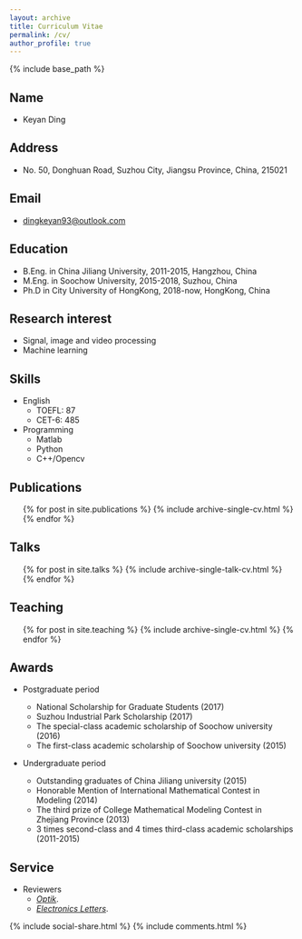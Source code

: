 ```yaml
---
layout: archive
title: Curriculum Vitae
permalink: /cv/
author_profile: true
---
```


{% include base_path %}

## Name

* Keyan Ding

## Address

* No. 50, Donghuan Road, Suzhou City, Jiangsu Province, China, 215021

## Email

* dingkeyan93@outlook.com

## Education

* B.Eng. in China Jiliang University, 2011-2015, Hangzhou, China
* M.Eng. in Soochow University, 2015-2018, Suzhou, China
* Ph.D in City University of HongKong, 2018-now, HongKong, China

## Research interest

* Signal, image and video processing
* Machine learning
  
## Skills

* English
  * TOEFL: 87
  * CET-6: 485
* Programming
  * Matlab
  * Python
  * C++/Opencv

## Publications

  <ul>{% for post in site.publications %}
    {% include archive-single-cv.html %}
  {% endfor %}</ul>
  
## Talks

  <ul>{% for post in site.talks %}
    {% include archive-single-talk-cv.html %}
  {% endfor %}</ul>
  
## Teaching

  <ul>{% for post in site.teaching %}
    {% include archive-single-cv.html %}
  {% endfor %}</ul>

## Awards

* Postgraduate period
  * National Scholarship for Graduate Students (2017)
  * Suzhou Industrial Park Scholarship (2017)  
  * The special-class academic scholarship of Soochow university (2016)
  * The first-class academic scholarship of Soochow university (2015)

* Undergraduate period
  * Outstanding graduates of China Jiliang university (2015)
  * Honorable Mention of International Mathematical Contest in Modeling (2014)
  * The third prize of College Mathematical Modeling Contest in Zhejiang Province (2013)
  * 3 times second-class and 4 times third-class academic scholarships (2011-2015)
  
## Service

* Reviewers
  * <a href="https://www.journals.elsevier.com/optik" target="_blank">*Optik*</a>.
  * <a href="http://ieeexplore.ieee.org/xpl/RecentIssue.jsp?punumber=2220" target="_blank">*Electronics Letters*</a>.


{% include social-share.html %}
{% include comments.html %}